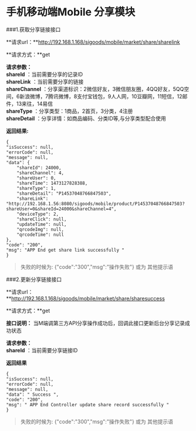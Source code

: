 # 手机移动端Mobile 分享模块

###1.获取分享链接接口

**请求url：**http://192.168.1.168/sigoods/mobile/market/share/sharelink

**请求方式：**get

**请求参数：** <br/>
**shareId** ：当前需要分享的记录ID <br/>
**shareLink** ：当前需要分享的链接 <br/>
**shareChannel** ：分享渠道标识：2微信好友，3微信朋友圈，4QQ好友，5QQ空间，6新浪微博，7腾讯微博，8支付宝钱包，9人人网，10豆瓣网，11短信，12邮件，13来往，14易信
<br/>
**shareType** ：分享类型：1商品，2首页，3分类，4注册 <br/>
**shareDetail** ：分享详情：如商品编码、分类ID等,与分享类型配合使用  <br/>

**返回结果:**
>	
	{
    "isSuccess": null,
    "errorCode": null,
    "message": null,
    "data": {
        "shareId": 24000,
        "shareChannel": 4,
        "shareUser": 0,
        "shareTime": 1473127828388,
        "shareType": 1,
        "shareDetail": "P14537048766847503",
        "shareLink": "http://192.168.1.56:8080/sigoods/mobile/product/P14537048766847503?shareUser=0&shareId=24000&shareChannel=4",
        "deviceType": 2,
        "shareClick": null,
        "updateTime": null,
        "qrcodeImg": null,
        "qrcodeTime": null
    },
    "code": "200",
    "msg": "APP End get share link successfully "
    }

>失败的时候为: {"code":"300","msg":"操作失败"} 或为 其他提示语


###2.更新分享链接接口

**请求url：**http://192.168.1.168/sigoods/mobile/market/share/sharesuccess

**请求方式：**get<br/>

**接口说明：** 当M端调第三方API分享操作成功后，回调此接口更新后台分享记录成功状态<br/>

**请求参数：** <br/>
**shareId** ：当前需要分享链接ID <br/>

**返回结果**

	{
    "isSuccess": null,
    "errorCode": null,
    "message": null,
    "data": " Success ",
    "code": "200",
    "msg": " APP End Controller update share record successfully "
    }
	
>失败的时候为: {"code":"300","msg":"操作失败"} 或为 其他提示语




